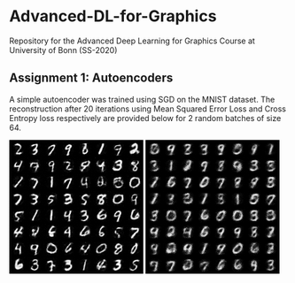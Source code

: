 # Advanced-DL-for-Graphics
Repository for the Advanced Deep Learning for Graphics Course at University of Bonn (SS-2020)

## Assignment 1: Autoencoders
A simple autoencoder was trained using SGD on the MNIST dataset. The reconstruction after 20 iterations using 
Mean Squared Error Loss and Cross Entropy loss respectively are provided below for 2 random batches of size 64.

![](https://github.com/saikat-roy/Adv-DL-for-Graphics/blob/master/Assignment1/Squared_Error_generated_image_itr_19.png "MNIST reconstruction using MSE") ![](https://github.com/saikat-roy/Adv-DL-for-Graphics/blob/master/Assignment1/Cross_Entropy_generated_image_itr_19.png "MNIST reconstruction using CE") 
